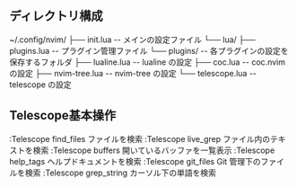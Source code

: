 ## ディレクトリ構成
~/.config/nvim/
├── init.lua              -- メインの設定ファイル
└── lua/
    ├── plugins.lua       -- プラグイン管理ファイル
    └── plugins/          -- 各プラグインの設定を保存するフォルダ
        ├── lualine.lua   -- lualine の設定
        ├── coc.lua       -- coc.nvim の設定
        ├── nvim-tree.lua -- nvim-tree の設定
        └── telescope.lua -- telescope の設定

## Telescope基本操作
:Telescope find_files	ファイルを検索
:Telescope live_grep	ファイル内のテキストを検索
:Telescope buffers	開いているバッファを一覧表示
:Telescope help_tags	ヘルプドキュメントを検索
:Telescope git_files	Git 管理下のファイルを検索
:Telescope grep_string	カーソル下の単語を検索
